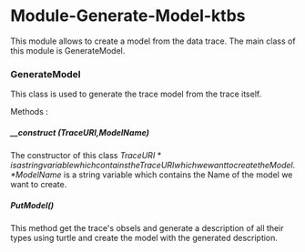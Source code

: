  Module-Generate-Model-ktbs
========
This module allows to create a model from the data trace. The main class of this module is GenerateModel.

### GenerateModel
This class is used to generate the trace model from the trace itself.

Methods :

#####  __construct ($TraceURI,$ModelName)
The constructor of this class
*$TraceURI* is a string variable which contains the Trace URI which we want to create the Model.
*$ModelName* is a string variable which contains the Name of the model we want to create.

#####  PutModel()

This method get the trace's obsels and generate a description of all their types using turtle and
create the model with the generated description.
